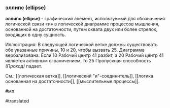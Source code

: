 ### эллипс (ellipse)

**эллипс (ellipse)** - графический элемент, используемый для обозначения логической связи «и» в логической диаграмме процессов мышления, основанной на достаточности, путем охвата двух или более стрелок, входящих в одну сущность.

Иллюстрация: В следующей логической ветке должны существовать обе указанные причины, 10 и 20, чтобы вызвать 25. Диаграмма вербализована: Если 10 Рабочий центр 41 разбит, а 20 Рабочий центр 41 является активным ограничением, то 25 Пропускная способность *(Проход)* падает.

См.: [[логическая ветка]], [[логический "и"-соединитель]], [[логика основанная на достаточности]], [[мыслительные процессы]].

#мп

#translated
